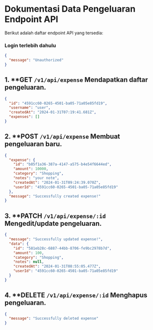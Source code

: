 # Dokumentasi Data Pengeluaran Endpoint API

Berikut adalah daftar endpoint API yang tersedia:

### Login terlebih dahulu

```json
{
  "message": "Unauthorized"
}
```

## 1. \*\*GET `/v1/api/expense` Mendapatkan daftar pengeluaran.

```json
{
  "id": "4591cc60-0265-4501-ba05-71a05e85fd19",
  "username": "user",
  "createdAt": "2024-01-31T07:19:41.681Z",
  "expenses": []
}
```

## 2. \*\*POST `/v1/api/expense` Membuat pengeluaran baru.

```json
{
  "expense": {
    "id": "b85f1a36-387a-4147-a575-b4e54f6644ed",
    "amount": 10000,
    "category": "Shopping",
    "notes": "your note",
    "createdAt": "2024-01-31T09:24:39.070Z",
    "userId": "4591cc60-0265-4501-ba05-71a05e85fd19"
  },
  "message": "Successfully created expense!"
}
```

## 3. \*\*PATCH `/v1/api/expense/:id` Mengedit/update pengeluaran.

```json
{
  "message": "Successfully updated expense!",
  "data": {
    "id": "581eb28c-6887-44bb-8706-fe9bc2978b7d",
    "amount": 100,
    "category": "Shopping",
    "notes": null,
    "createdAt": "2024-01-31T08:55:05.477Z",
    "userId": "4591cc60-0265-4501-ba05-71a05e85fd19"
  }
}
```

## 4. \*\*DELETE `/v1/api/expense/:id` Menghapus pengeluaran.

```json
{
  "message": "Successfully deleted expense"
}
```
